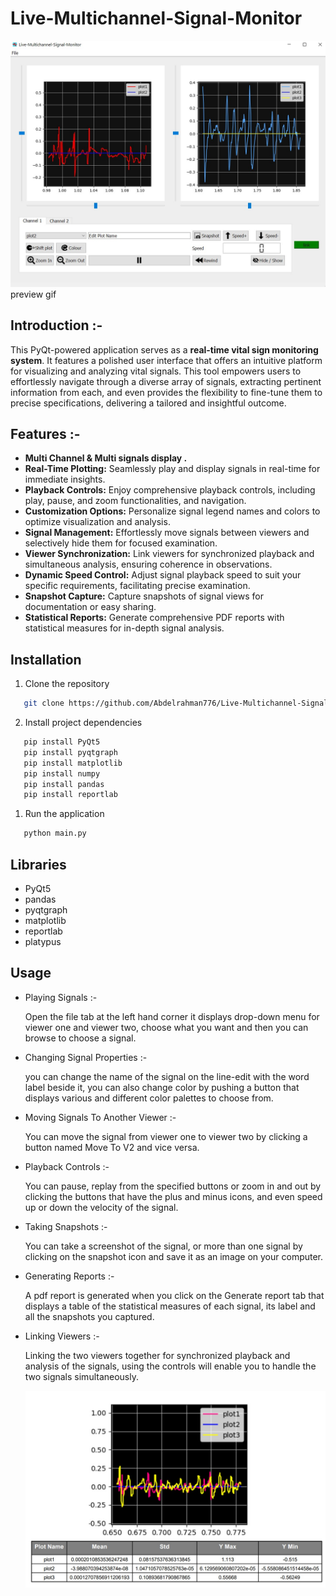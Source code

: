 # Live-Multichannel-Signal-Monitor

 <img src="gui.jpg">
preview gif

## **Introduction** :-

This PyQt-powered application serves as a **real-time vital sign monitoring system**. It features a polished user interface that offers an intuitive platform for visualizing and analyzing vital signals. This tool empowers users to effortlessly navigate through a diverse array of signals, extracting pertinent information from each, and even provides the flexibility to fine-tune them to precise specifications, delivering a tailored and insightful outcome.

## Features :-

- **Multi Channel & Multi signals display .**
- **Real-Time Plotting:** Seamlessly play and display signals in real-time for immediate insights.
- **Playback Controls:** Enjoy comprehensive playback controls, including play, pause, and zoom functionalities, and navigation.
- **Customization Options:** Personalize signal legend names and colors to optimize visualization and analysis.
- **Signal Management:** Effortlessly move signals between viewers and selectively hide them for focused examination.
- **Viewer Synchronization:** Link viewers for synchronized playback and simultaneous analysis, ensuring coherence in observations.
- **Dynamic Speed Control:** Adjust signal playback speed to suit your specific requirements, facilitating precise examination.
- **Snapshot Capture:** Capture snapshots of signal views for documentation or easy sharing.
- **Statistical Reports:** Generate comprehensive PDF reports with statistical measures for in-depth signal analysis.

## Installation

1. Clone the repository

```sh
   git clone https://github.com/Abdelrahman776/Live-Multichannel-Signal-Monitor
```

2. Install project dependencies

```sh
   pip install PyQt5
   pip install pyqtgraph
   pip install matplotlib
   pip install numpy
   pip install pandas
   pip install reportlab
```

1. Run the application

```sh
   python main.py
```

## Libraries

- PyQt5
- pandas
- pyqtgraph
- matplotlib
- reportlab
- platypus

## Usage

- Playing Signals :-

  Open the file tab at the left hand corner it displays drop-down menu for viewer one and viewer two, choose what you want and then you can browse to choose a signal.

- Changing Signal Properties :-

  you can change the name of the signal on the line-edit with the word label beside it, you can also change color by pushing a button that displays various and
  different color palettes to choose from.

- Moving Signals To Another Viewer :-

  You can move the signal from viewer one to viewer two by clicking a button named Move To V2 and vice versa.

- Playback Controls :-

  You can pause, replay from the specified buttons or zoom in and out by clicking the buttons that have the plus and minus icons, and even speed up or down the velocity of the signal.

- Taking Snapshots :-

  You can take a screenshot of the signal, or more than one signal by clicking on the snapshot icon and save it as an image on your computer.

- Generating Reports :-

  A pdf report is generated when you click on the Generate report tab that displays a table of the statistical measures of each signal, its label and all the snapshots you captured.

- Linking Viewers :-

  Linking the two viewers together for synchronized playback and analysis of the signals, using the controls will enable you to handle the two signals simultaneously.
 
  <img src="result snapshot.jpg">
